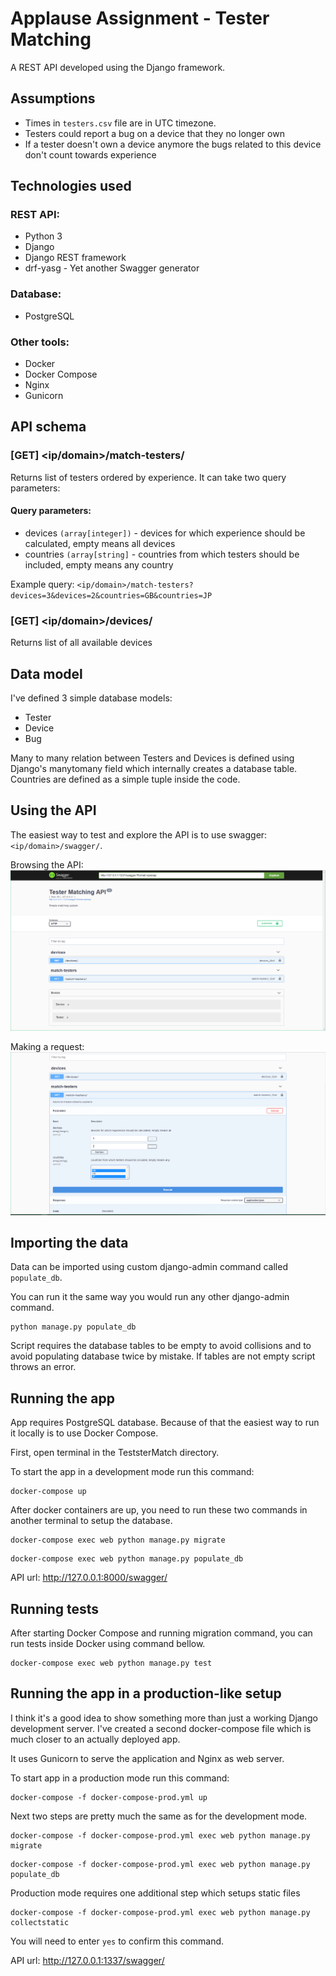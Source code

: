 # Applause Assignment - Tester Matching
A REST API developed using the Django framework.
## Assumptions
- Times in `testers.csv` file are in UTC timezone.
- Testers could report a bug on a device that they no longer own
- If a tester doesn't own a device anymore the bugs related to this device don't count towards experience
## Technologies used

### REST API:
- Python 3
- Django 
- Django REST framework
- drf-yasg - Yet another Swagger generator
### Database:
- PostgreSQL
### Other tools:
- Docker
- Docker Compose
- Nginx
- Gunicorn
## API schema
### [GET] <ip/domain>/match-testers/
Returns list of testers ordered by experience. It can take two query parameters:

#### Query parameters:
- devices `(array[integer])` - devices for which experience should be calculated, empty means all devices
- countries `(array[string]` - countries from which testers should be included, empty means any country

Example query: `<ip/domain>/match-testers?devices=3&devices=2&countries=GB&countries=JP`

### [GET] <ip/domain>/devices/
Returns list of all available devices

## Data model
I've defined 3 simple database models:
- Tester
- Device
- Bug

Many to many relation between Testers and Devices is defined using Django's manytomany field which internally creates a database table. Countries are defined as a simple tuple inside the code. 
## Using the API
The easiest way to test and explore the API is to use swagger: `<ip/domain>/swagger/`.

Browsing the API:
![alt text](DocumentationImages/swagger1.PNG?raw=true "Swagger - Browsing the API")

Making a request:
![alt text](DocumentationImages/swagger2.PNG?raw=true "Swagger - Making a request")
## Importing the data
Data can be imported using custom django-admin command called `populate_db`. 

You can run it the same way you would run any other django-admin command.
```shell
python manage.py populate_db
```
Script requires the database tables to be empty to avoid collisions and to avoid populating database twice by mistake.  If tables are not empty script throws an error.
## Running the app
App requires PostgreSQL database. Because of that the easiest way to run it locally is to use Docker Compose. 

First, open terminal in the TeststerMatch directory. 

To start the app in a development mode run this command:
```shell
docker-compose up
```
After docker containers are up, you need to run these two commands in another terminal to setup the database.
```shell
docker-compose exec web python manage.py migrate
```
```shell
docker-compose exec web python manage.py populate_db
```

API url: http://127.0.0.1:8000/swagger/
## Running tests
After starting Docker Compose and running migration command, you can run tests inside Docker using command bellow.
```shell
docker-compose exec web python manage.py test
```
## Running the app in a production-like setup
I think it's a good idea to show something more than just a working Django development server. I've created a second docker-compose file which is much closer to an actually deployed app.

It uses Gunicorn to serve the application and Nginx as web server.

To start app in a production mode run this command:
```shell
docker-compose -f docker-compose-prod.yml up
```
Next two steps are pretty much the same as for the development mode.
```shell
docker-compose -f docker-compose-prod.yml exec web python manage.py migrate
```
```shell
docker-compose -f docker-compose-prod.yml exec web python manage.py populate_db
```
Production mode requires one additional step which setups static files
```shell
docker-compose -f docker-compose-prod.yml exec web python manage.py collectstatic
```
You will need to enter `yes` to confirm this command.

API url: http://127.0.0.1:1337/swagger/